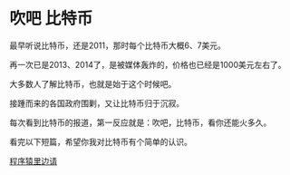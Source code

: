 # 吹吧 比特币

最早听说比特币，还是2011，那时每个比特币大概6、7美元。

再一次已是2013、2014了，是被媒体轰炸的，价格也已经是1000美元左右了。

大多数人了解比特币，也就是始于这个时候吧。

接踵而来的各国政府围剿，又让比特币归于沉寂。

每次看到比特币的报道，第一反应就是：吹吧，比特币，看你还能火多久。

看完以下短篇，希望你我对比特币有个简单的认识。


[程序猿里边请](ape/README.md)
